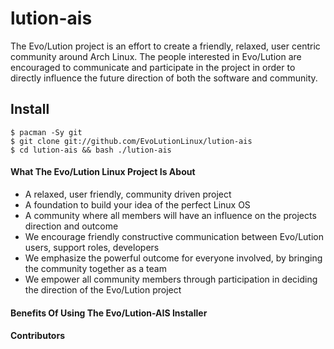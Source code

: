 lution-ais
==========

The Evo/Lution project is an effort to create a friendly, relaxed, user centric community around Arch Linux. The people interested in Evo/Lution are encouraged to communicate and participate in the project in order to directly influence the future direction of both the software and community.

## Install

    $ pacman -Sy git
    $ git clone git://github.com/EvoLutionLinux/lution-ais
    $ cd lution-ais && bash ./lution-ais

#### What The Evo/Lution Linux Project Is About

* A relaxed, user friendly, community driven project
* A foundation to build your idea of the perfect Linux OS
* A community where all members will have an influence on the projects direction and outcome
* We encourage friendly constructive communication between Evo/Lution users, support roles, developers
* We emphasize the powerful outcome for everyone involved, by bringing the community together as a team
* We empower all community members through participation in deciding the direction of the Evo/Lution project

#### Benefits Of Using The Evo/Lution-AIS Installer

#### Contributors

